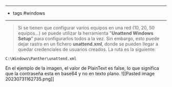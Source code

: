 -------------------
- tags #windows 
--------------
> Si se tienen que configurar varios equipos en una red (10, 20, 50 equipos...) se puede utilizar la herramienta "__Unattend Windows Setup__" para 
> configurarlos todos a la vez. Sin embargo, esto puede dejar rastro en un fichero __unattend.xml__, donde se pueden
> llegar a quedar credenciales de usuarios creados. La ruta es la siguiente:

	C:\Windows\Panther\unattend.xml


En el ejemplo de la imagen, el valor de PlainText es false, lo que significa que la contraseña esta en base64 y no en texto plano.
![[Pasted image 20230731162735.png]]